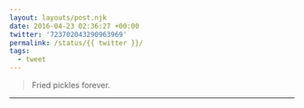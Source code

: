 ```yaml
---
layout: layouts/post.njk
date: 2016-04-23 02:36:27 +00:00
twitter: '723702043290963969'
permalink: /status/{{ twitter }}/
tags: 
  - tweet
---
```


> Fried pickles forever.

---
